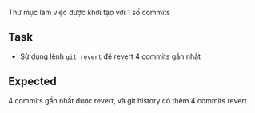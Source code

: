 Thư mục làm việc được khởi tạo với 1 số commits

## Task
- Sử dụng lệnh `git revert` để revert 4 commits gần nhất

## Expected 
4 commits gần nhất được revert, và git history có thêm 4 commits revert


